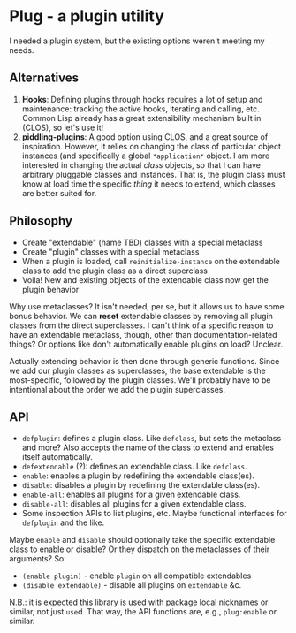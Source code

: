 # Plug - a plugin utility

I needed a plugin system, but the existing options weren't meeting my needs.

## Alternatives

1. **Hooks**: Defining plugins through hooks requires a lot of setup and
maintenance: tracking the active hooks, iterating and calling, etc. Common Lisp
already has a great extensibility mechanism built in (CLOS), so let's use it!
2. **piddling-plugins**: A good option using CLOS, and a great source of
inspiration. However, it relies on changing the class of particular object
instances (and specifically a global `*application*` object. I am more interested
in changing the actual _class_ objects, so that I can have arbitrary pluggable
classes and instances. That is, the plugin class must know at load time the
specific _thing_ it needs to extend, which classes are better suited for.

## Philosophy

* Create "extendable" (name TBD) classes with a special metaclass
* Create "plugin" classes with a special metaclass
* When a plugin is loaded, call `reinitialize-instance` on the extendable class
to add the plugin class as a direct superclass
* Voila! New and existing objects of the extendable class now get the plugin behavior

Why use metaclasses? It isn't needed, per se, but it allows us to have some
bonus behavior. We can **reset** extendable classes by removing all plugin classes
from the direct superclasses. I can't think of a specific reason to have an extendable
metaclass, though, other than documentation-related things? Or options like don't
automatically enable plugins on load? Unclear.

Actually extending behavior is then done through generic functions. Since we add our
plugin classes as superclasses, the base extendable is the most-specific, followed
by the plugin classes. We'll probably have to be intentional about the order we
add the plugin superclasses.

## API

* `defplugin`: defines a plugin class. Like `defclass`, but sets the metaclass and more?
Also accepts the name of the class to extend and enables itself automatically.
* `defextendable` (?): defines an extendable class. Like `defclass`.
* `enable`: enables a plugin by redefining the extendable class(es).
* `disable`: disables a plugin by redefining the extendable class(es).
* `enable-all`: enables all plugins for a given extendable class.
* `disable-all`: disables all plugins for a given extendable class.
* Some inspection APIs to list plugins, etc. Maybe functional interfaces for `defplugin` and the like.

Maybe `enable` and `disable` should optionally take the specific extendable class to
enable or disable? Or they dispatch on the metaclasses of their arguments? So:
* `(enable plugin)` - enable `plugin` on all compatible extendables
* `(disable extendable)` - disable all plugins on `extendable`
&c.

N.B.: it is expected this library is used with package local nicknames or similar,
not just `use`d. That way, the API functions are, e.g., `plug:enable` or similar.
